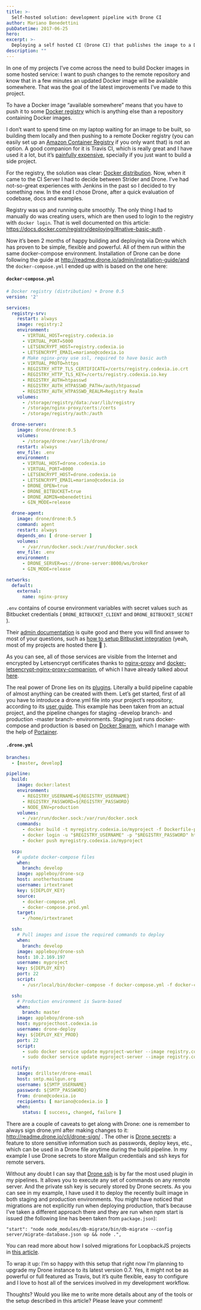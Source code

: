 ```yaml
---
title: >-
  Self-hosted solution: development pipeline with Drone CI
author: Mariano Benedettini
pubDatetime: 2017-06-25
hero: 
excerpt: >-
  Deploying a self hosted CI (Drone CI) that publishes the image to a Docker registry 
description: ""
---
```


In one of my projects I’ve come across the need to build Docker images in some hosted service: I want to push changes to the remote repository and know that in a few minutes an updated Docker image will be available somewhere. That was the goal of the latest improvements I’ve made to this project.

To have a Docker image “available somewhere” means that you have to push it to some [Docker registry](https://docs.docker.com/registry/) which is anything else than a repository containing Docker images.


I don’t want to spend time on my laptop waiting for an image to be built, so building them locally and then pushing to a remote Docker registry (you can easily set up an [Amazon Container Registry](https://aws.amazon.com/ecr/) if you only want that) is not an option. A good companion for it is Travis CI, which is really great and I have used it a lot, but it’s [painfully expensive](https://travis-ci.com/plans), specially if you just want to build a side project.

For the registry, the solution was clear: [Docker distribution](https://github.com/docker/distribution). Now, when it came to the CI Server I had to decide between Strider and Drone. I’ve had not-so-great experiences with Jenkins in the past so I decided to try something new. In the end I chose Drone, after a quick evaluation of codebase, docs and examples.

Registry was up and running quite smoothly. The only thing I had to manually do was creating users, which are then used to login to the registry with `docker login`. That is well documented on this article: https://docs.docker.com/registry/deploying/#native-basic-auth .

Now it’s been 2 months of happy building and deploying via Drone which has proven to be simple, flexible and powerful. All of them run within the same docker-compose environment. Installation of Drone can be done following the guide at http://readme.drone.io/admin/installation-guide/and the `docker-compose.yml` I ended up with is based on the one here:


#### **`docker-compose.yml`**
```yaml
# Docker registry (distribution) + Drone 0.5
version: '2'

services:
  registry-srv:
    restart: always
    image: registry:2
    environment:
      - VIRTUAL_HOST=registry.codexia.io
      - VIRTUAL_PORT=5000
      - LETSENCRYPT_HOST=registry.codexia.io
      - LETSENCRYPT_EMAIL=mariano@codexia.io
      # Make nginx-proy use ssl, required to have basic auth
      - VIRTUAL_PROTO=https
      - REGISTRY_HTTP_TLS_CERTIFICATE=/certs/registry.codexia.io.crt
      - REGISTRY_HTTP_TLS_KEY=/certs/registry.codexia.io.key
      - REGISTRY_AUTH=htpasswd
      - REGISTRY_AUTH_HTPASSWD_PATH=/auth/htpasswd
      - REGISTRY_AUTH_HTPASSWD_REALM=Registry Realm
    volumes:
      - /storage/registry/data:/var/lib/registry
      - /storage/nginx-proxy/certs:/certs
      - /storage/registry/auth:/auth

  drone-server:
    image: drone/drone:0.5
    volumes:
      - /storage/drone:/var/lib/drone/
    restart: always
    env_file: .env
    environment:
      - VIRTUAL_HOST=drone.codexia.io
      - VIRTUAL_PORT=8000
      - LETSENCRYPT_HOST=drone.codexia.io
      - LETSENCRYPT_EMAIL=mariano@codexia.io
      - DRONE_OPEN=true
      - DRONE_BITBUCKET=true
      - DRONE_ADMIN=mbenedettini
      - GIN_MODE=release

  drone-agent:
    image: drone/drone:0.5
    command: agent
    restart: always
    depends_on: [ drone-server ]
    volumes:
      - /var/run/docker.sock:/var/run/docker.sock
    env_file: .env
    environment:
      - DRONE_SERVER=ws://drone-server:8000/ws/broker
      - GIN_MODE=release

networks:
  default:
    external:
      name: nginx-proxy
```

`.env` contains of course environment variables with secret values such as Bitbucket credentials ( `DRONE_BITBUCKET_CLIENT` and `DRONE_BITBUCKET_SECRET` ).


Their [admin documentation](http://readme.drone.io/admin/) is quite good and there you will find answer to most of your questions, such as [how to setup Bitbucket integration](http://readme.drone.io/admin/setup-bitbucket/) (yeah, most of my projects are hosted there 🙂 ).

As you can see, all of those services are visible from the Internet and encrypted by Letsencrypt certificates thanks to [nginx-proxy](https://github.com/jwilder/nginx-proxy) and [docker-letsencrypt-nginx-proxy-companion](https://github.com/JrCs/docker-letsencrypt-nginx-proxy-companion), of which I have already talked about [here](https://marianobe.com/a-simple-approach-to-host-multiple-docker-container-in-a-production-environment).

The real power of Drone lies on its [plugins](http://plugins.drone.io/). Literally a build pipeline capable of almost anything can be created with them. Let’s get started, first of all you have to introduce a drone.yml file into your project’s repository, according to its [user guide](http://readme.drone.io/usage/getting-started/). This example has been taken from an actual project, and the pipeline changes for staging -develop branch- and production -master branch- environments. Staging just runs docker-compose and production is based on [Docker Swarm](https://docs.docker.com/engine/swarm/), which I manage with the help of [Portainer](http://portainer.io/).


#### **`.drone.yml`**
```yaml
branches:
  - [master, develop]

pipeline:
  build:
    image: docker:latest
    environment:
      - REGISTRY_USERNAME=${REGISTRY_USERNAME}
      - REGISTRY_PASSWORD=${REGISTRY_PASSWORD}
      - NODE_ENV=production
    volumes:
      - /var/run/docker.sock:/var/run/docker.sock
    commands:
      - docker build -t myregistry.codexia.io/myproject -f Dockerfile-prod .
      - docker login -u "$REGISTRY_USERNAME" -p "$REGISTRY_PASSWORD" https://myregistry.codexia.io
      - docker push myregistry.codexia.io/myproject

  scp:
    # update docker-compose files
    when:
      branch: develop
    image: appleboy/drone-scp
    host: anotherhostname
    username: irtextranet
    key: ${DEPLOY_KEY}
    source:
      - docker-compose.yml
      - docker-compose.prod.yml
    target:
      - /home/irtextranet

  ssh:
    # Pull images and issue the required commands to deploy
    when:
      branch: develop
    image: appleboy/drone-ssh
    host: 10.2.169.197
    username: myproject
    key: ${DEPLOY_KEY}
    port: 22
    script:
      - /usr/local/bin/docker-compose -f docker-compose.yml -f docker-compose.prod.yml pull && /usr/local/bin/docker-compose -f docker-compose.yml -f docker-compose.prod.yml down && /usr/local/bin/docker-compose -f docker-compose.yml -f docker-compose.prod.yml up -d --force-recreate && /usr/local/bin/docker-compose -f docker-compose.yml -f docker-compose.prod.yml exec -T server npm run migrate up

  ssh:
    # Production environment is Swarm-based
    when:
      branch: master
    image: appleboy/drone-ssh
    host: myprojecthost.codexia.io
    username: drone-deploy
    key: ${DEPLOY_KEY_PROD}
    port: 22
    script:
      - sudo docker service update myproject-worker --image registry.codexia.io/myproject:latest
      - sudo docker service update myproject-server --image registry.codexia.io/myproject:latest

  notify:
    image: drillster/drone-email
    host: smtp.mailgun.org
    username: ${SMTP_USERNAME}
    password: ${SMTP_PASSWORD}
    from: drone@codexia.io
    recipients: [ mariano@codexia.io ]
    when:
      status: [ success, changed, failure ]
```

There are a couple of caveats to get along with Drone: one is remember to always sign drone.yml after making changes to it: http://readme.drone.io/cli/drone-sign/ . The other is [Drone secrets](http://readme.drone.io/0.5/usage/secrets/): a feature to store sensitive information such as passwords, deploy keys, etc., which can be used in a Drone file anytime during the build pipeline. In my example I use Drone secrets to store Mailgun credentials and ssh keys for remote servers.

Without any doubt I can say that [Drone ssh](http://plugins.drone.io/appleboy/drone-ssh/) is by far the most used plugin in my pipelines. It allows you to execute any set of commands on any remote server. And the private ssh key is securely stored by Drone secrets. As you can see in my example, I have used it to deploy the recently built image in both staging and production environments. You might have noticed that migrations are not explicitly run when deploying production, that’s because I’ve taken a different approach there and they are run when npm start is issued (the following line has been taken from `package.json`):

```
"start": "node node_modules/db-migrate/bin/db-migrate --config server/migrate-database.json up && node .",
```

You can read more about how I solved migrations for LoopbackJS projects in [this article](https://marianobe.com/postgres-migrations-in-loopback-v2).

To wrap it up: I’m so happy with this setup that right now I’m planning to upgrade my Drone instance to its latest version 0.7. Yes, it might not be as powerful or full featured as Travis, but it’s quite flexible, easy to configure and I love to host all of the services involved in my development workflow.

Thoughts? Would you like me to write more details about any of the tools or the setup described in this article? Please leave your comment!
